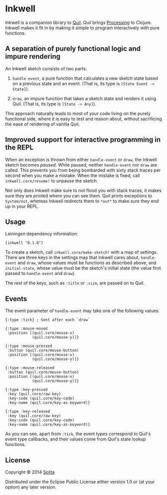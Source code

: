 # Inkwell

Inkwell is a companion library to [Quil](https://github.com/quil/quil). Quil
brings [Processing](http://processing.org/) to Clojure. Inkwell makes it fit
in by making it simple to program interactively with pure functions.

## A separation of purely functional logic and impure rendering

An Inkwell sketch consists of two parts:

1. `handle-event`, a pure function that calculates a new sketch state based on
   a previous state and an event. (That is, its type is `[State Event -> State]`).

2. `draw`, an impure function that takes a sketch state and renders it using
   Quil. (That is, its type is `[State -> Any]`).

This approach naturally leads to most of your code living on the purely
functional side, where it is easy to test and reason about, without sacrificing
the ease of rendering of vanilla Quil.

## Improved support for interactive programming in the REPL

When an exception is thrown from either `handle-event` or `draw`, the Inkwell
sketch becomes *paused*. While paused, neither `handle-event` nor `draw` are
called. This prevents you from being bombarded with sixty stack traces per
second when you make a mistake. When the mistake is fixed, call
`inkwell.core/resume!` to unpause the sketch.

Not only does Inkwell make sure to not flood you with stack traces, it makes
sure they are printed where you can see them. Quil prints exceptions to
`System/out`, whereas Inkwell redirects them to `*out*` to make sure they end
up in your REPL.

## Usage

Leiningen dependency information:

    [inkwell "0.1.0"]

To create a sketch, call `inkwell.core/make-sketch!` with a map of settings.
There are three keys in the settings map that Inkwell cares about,
`handle-event` and `draw`, whose values must be functions as described above,
and `initial-state`, whose value must be the sketch's initial state (the value
first passed to `handle-event` and `draw`).

The rest of the keys, such as `:title` or `:size`, are passed on to Quil.

## Events

The event parameter of `handle-event` may take one of the following values:

    {:type :tick} ; Sent after each `draw`

    {:type :mouse-moved
     :position [(quil.core/mouse-x)
                (quil.core/mouse-y)]}

    {:type :mouse-pressed
     :button (quil.core/mouse-button)
     :position [(quil.core/mouse-x)
                (quil.core/mouse-y)]}

    {:type :mouse-released
     :button (quil.core/mouse-button)
     :position [(quil.core/mouse-x)
                (quil.core/mouse-y)]}

    {:type :key-pressed
     :key (quil.core/raw-key)
     :key-code (quil.core/key-code)
     :key-name (quil.core/key-as-keyword)}

    {:type :key-released
     :key (quil.core/raw-key)
     :key-code (quil.core/key-code)
     :key-name (quil.core/key-as-keyword)}

As you can see, apart from `:tick`, the event types correspond to Quil's event
type callbacks, and their values come from Quil's state lookup functions.

## License

Copyright © 2014 [Solita](http://www.solita.fi)

Distributed under the Eclipse Public License either version 1.0 or (at your
option) any later version.

